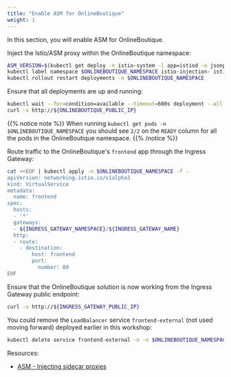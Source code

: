 ```yaml
---
title: "Enable ASM for OnlineBoutique"
weight: 1
---
```

In this section, you will enable ASM for OnlineBoutique.

Inject the Istio/ASM proxy within the OnlineBoutique namespace:
```Bash
ASM_VERSION=$(kubectl get deploy -n istio-system -l app=istiod -o jsonpath={.items[*].metadata.labels.'istio\.io\/rev'}'{"\n"}')
kubectl label namespace $ONLINEBOUTIQUE_NAMESPACE istio-injection- istio.io/rev=$ASM_VERSION --overwrite
kubectl rollout restart deployments -n $ONLINEBOUTIQUE_NAMESPACE
```

Ensure that all deployments are up and running:
```Bash
kubectl wait --for=condition=available --timeout=600s deployment --all -n $ONLINEBOUTIQUE_NAMESPACE
curl -s http://${ONLINEBOUTIQUE_PUBLIC_IP}
```

{{% notice note %}}
When running `kubectl get pods -n $ONLINEBOUTIQUE_NAMESPACE` you should see `2/2` on the `READY` column for all the pods in the OnlineBoutique namespace.
{{% /notice %}}

Route traffic to the OnlineBoutique's `frontend` app through the Ingress Gateway:
```Bash
cat <<EOF | kubectl apply -n $ONLINEBOUTIQUE_NAMESPACE -f -
apiVersion: networking.istio.io/v1alpha3
kind: VirtualService
metadata:
  name: frontend
spec:
  hosts:
  - '*'
  gateways:
  - ${INGRESS_GATEWAY_NAMESPACE}/${INGRESS_GATEWAY_NAME}
  http:
  - route:
    - destination:
        host: frontend
        port:
          number: 80
EOF
```

Ensure that the OnlineBoutique solution is now working from the Ingress Gateway public endpoint:
```Bash
curl -s http://${INGRESS_GATEWAY_PUBLIC_IP}
```

You could remove the `LoadBalancer` service `frontend-external` (not used moving forward) deployed earlier in this workshop:
```Bash
kubectl delete service frontend-external -n -n $ONLINEBOUTIQUE_NAMESPACE
```

Resources:
- [ASM - Injecting sidecar proxies](https://cloud.google.com/service-mesh/docs/proxy-injection)